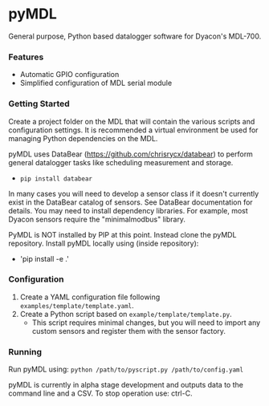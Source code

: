 # pyMDL
General purpose, Python based datalogger software for Dyacon's MDL-700.

### Features
* Automatic GPIO configuration
* Simplified configuration of MDL serial module

### Getting Started
Create a project folder on the MDL that will contain the various scripts
and configuration settings. It is recommended a virtual environment be used
for managing Python dependencies on the MDL.

pyMDL uses DataBear (https://github.com/chrisrycx/databear) to perform general datalogger tasks like scheduling measurement and storage. 
* `pip install databear`

In many cases you will need to develop a sensor class if it doesn't currently
exist in the DataBear catalog of sensors. See DataBear documentation for details.
You may need to install dependency libraries. For example, most Dyacon sensors
require the "minimalmodbus" library.

PyMDL is NOT installed by PIP at this point. Instead clone the pyMDL
repository. Install pyMDL locally using (inside repository):
* 'pip install -e .'

### Configuration
1. Create a YAML configuration file following `examples/template/template.yaml`. 
2. Create a Python script based on `example/template/template.py`.
    * This script requires minimal changes, but you will need to import
      any custom sensors and register them with the sensor factory.

### Running
Run pyMDL using: `python /path/to/pyscript.py /path/to/config.yaml`

pyMDL is currently in alpha stage development and outputs data to the command line
and a CSV. To stop operation use: ctrl-C.
